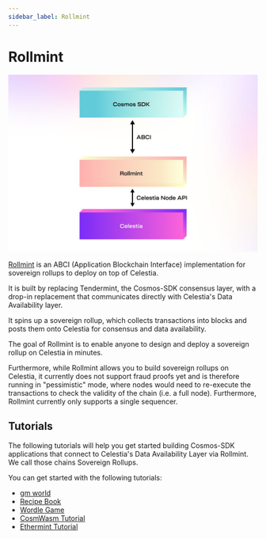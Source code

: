 ```yaml
---
sidebar_label: Rollmint
---
```


# Rollmint

![rollmint](/img/rollmint.png)

[Rollmint](https://github.com/celestiaorg/rollmint) is an ABCI
(Application Blockchain Interface) implementation for sovereign
rollups to deploy on top of Celestia.

It is built by replacing Tendermint, the Cosmos-SDK
consensus layer, with a drop-in replacement that
communicates directly with Celestia's Data Availability layer.

It spins up a sovereign rollup, which collects transactions into blocks and
posts them onto Celestia for consensus and data availability.

The goal of Rollmint is to enable anyone to design and
deploy a sovereign rollup on Celestia in minutes.

Furthermore, while Rollmint allows you to build sovereign rollups
on Celestia, it currently does not support fraud proofs yet and is
therefore running in "pessimistic" mode, where nodes would need to
re-execute the transactions to check the validity of the chain
(i.e. a full node). Furthermore, Rollmint currently only supports
a single sequencer.

## Tutorials

The following tutorials will help you get started building
Cosmos-SDK applications that connect to Celestia's Data Availability
Layer via Rollmint. We call those chains Sovereign Rollups.

You can get started with the following tutorials:

- [gm world](./gm-world.md)
- [Recipe Book](./recipe-book.mdx)
- [Wordle Game](./wordle.md)
- [CosmWasm Tutorial](./cosmwasm.md)
- [Ethermint Tutorial](./ethermint.md)
